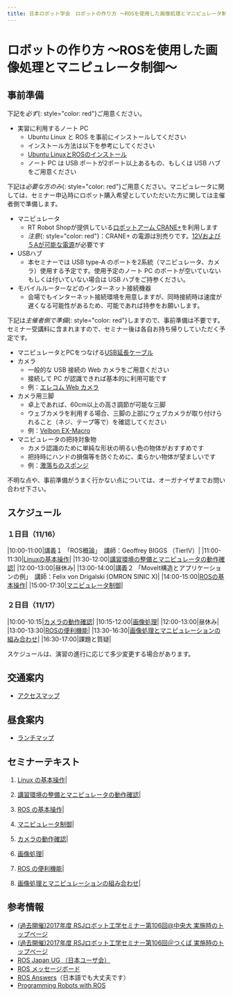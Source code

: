 ```yaml
---
title: 日本ロボット学会　ロボットの作り方 ～ROSを使用した画像処理とマニピュレータ制御～
---
```


# ロボットの作り方 ～ROSを使用した画像処理とマニピュレータ制御～

## 事前準備

下記を*必ず*{: style="color: red"}ご用意ください。

- 実習に利用するノート PC
  - Ubuntu Linux と ROS を事前にインストールしてください
  - インストール方法は以下を参考にしてください
  - [Ubuntu LinuxとROSのインストール](linux_and_ros_install.html)
  - ノート PC は USB ポートが2ポート以上あるもの、もしくは USB ハブをご用意ください

下記は*必要な方のみ*{: style="color: red"}ご用意ください。マニピュレータに関しては、セミナー申込時にロボット購入希望としていただいた方に関しては主催者側で準備します。

- マニピュレータ
  - RT Robot Shopが提供している[ロボットアーム CRANE+](https://www.rt-shop.jp/index.php?main_page=product_info&cPath=1324&products_id=3626)を利用します
  - _注意_{: style="color: red"}：CRANE+ の電源は別売りです。[12Vおよび５Aが可能な電源](http://www.rt-shop.jp/index.php?main_page=product_info&cPath=1000_1012_1131&products_id=595)が必要です
- USBハブ
  - 本セミナーでは USB type-A のポートを2系統（マニピュレータ、カメラ）使用する予定です。使用予定のノート PC のポートが空いていないもしくは付いていない場合は USB ハブをご持参ください。
- モバイルルーターなどのインターネット接続機器
  - 会場でもインターネット接続環境を用意しますが、同時接続時は速度が遅くなる可能性があるため、可能であれば持参をお願いします。

下記は*主催者側で準備*{: style="color: red"}しますので、事前準備は不要です。セミナー受講料に含まれますので、セミナー後は各自お持ち帰りしていただく予定です。

- マニピュレータとPCをつなげる[USB延長ケーブル](https://www.amazon.co.jp/gp/product/B007STDLM0/ref=oh_aui_detailpage_o02_s00)
- カメラ
  - 一般的な USB 接続の Web カメラをご用意ください
  - 接続して PC が認識できれば基本的に利用可能です
  - 例：[エレコム Web カメラ](https://www.amazon.co.jp/gp/product/B00UZNLIBW/ref=oh_aui_detailpage_o03_s00)
- カメラ用三脚
  - 卓上であれば、60cm以上の高さ調節が可能な三脚
  - ウェブカメラを利用する場合、三脚の上部にウェブカメラが取り付けられること（ネジ、テープ等で）を確認してください
  - 例：[Velbon EX-Macro](https://www.amazon.co.jp/gp/product/B00DL5RP5Y/ref=oh_aui_detailpage_o03_s00)
- マニピュレータの把持対象物
  - カメラ認識のために単純な形状の明るい色の物体がおすすめです
  - 把持時にハンドの損傷等を防ぐために、柔らかい物体が望ましいです
  - 例：[激落ちのスポンジ](https://www.amazon.co.jp/gp/product/B005ZETITK/ref=oh_aui_detailpage_o00_s00)

不明な点や、事前準備がうまく行かない点については、オーガナイザまでお問い合わせ下さい。

## スケジュール

### １日目（11/16）

|10:00-11:00|講義１ 「ROS概論」　講師：Geoffrey BIGGS （TierⅣ）|
|11:00-11:30|[Linuxの基本操作](linux_basics.html)|
|11:30-12:00|[講習環境の整備とマニピュレータの動作確認](manipulator_check.html)|
|12:00-13:00|昼休み|
|13:00-14:00|講義２ 「MoveIt構造とアプリケーションの例」　講師：Felix von Drigalski (OMRON SINIC X)|
|14:00-15:00|[ROSの基本操作](ros_basics.html)|
|15:00-17:30|[マニピュレータ制御](manipulators_and_moveit.html)|

### ２日目（11/17）

|10:00-10:15|[カメラの動作確認](camera_check.html)|
|10:15-12:00|[画像処理](image_processing_and_opencv.html)|
|12:00-13:00|昼休み|
|13:00-13:30|[ROSの便利機能](ros_useful_stuff.html)|
|13:30-16:30|[画像処理とマニピュレーションの組み合わせ](full_application.html)|
|16:30-17:00|課題と質疑|

スケジュールは、演習の進行に応じて多少変更する場合があります。

## 交通案内

- [アクセスマップ](/files/access.pdf)

## 昼食案内

- [ランチマップ](/files/lunch.pdf)


## セミナーテキスト

1. [Linux の基本操作](linux_basics.html)|

1. [講習環境の整備とマニピュレータの動作確認](manipulator_check.html)|

1. [ROS の基本操作](ros_basics.html)|

1. [マニピュレータ制御](manipulators_and_moveit.html)|

1. [カメラの動作確認](camera_check.html)|

1. [画像処理](image_processing_and_opencv.html)|

1. [ROS の便利機能](ros_useful_stuff.html)|

1. [画像処理とマニピュレーションの組み合わせ](full_application.html)|

## 参考情報

- [(過去開催)2017年度 RSJロボット工学セミナー第106回@中央大 実施時のトップページ](index_20171021.html)
- [(過去開催)2017年度 RSJロボット工学セミナー第106回＠つくば 実施時のトップページ](index_20170617.html)
- [ROS Japan UG （日本ユーザ会）](https://rosjp.connpass.com/)
- [ROS メッセージボード](https://discourse.ros.org/)
- [ROS Answers](http://answers.ros.org/)（日本語でも大丈夫です）
- [Programming Robots with ROS](http://shop.oreilly.com/product/0636920024736.do)
